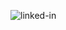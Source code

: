 <p><img align="left" alt="linked-in" href="https://www.codewars.com/users/JakubSzymanek" src="https://www.codewars.com/users/JakubSzymanek/badges/large"/></p>
